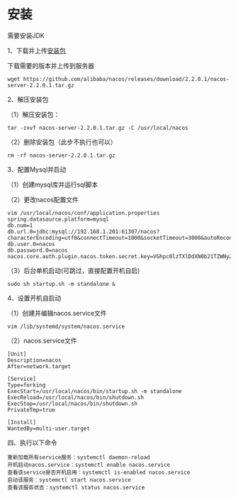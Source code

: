 # 安装
需要安装JDK

1、下载并上传[安装包](https://github.com/alibaba/nacos/releases)

下载需要的版本并上传到服务器
~~~
wget https://github.com/alibaba/nacos/releases/download/2.2.0.1/nacos-server-2.2.0.1.tar.gz
~~~

2、解压安装包

（1）解压安装包：
~~~
tar -zxvf nacos-server-2.2.0.1.tar.gz -C /usr/local/nacos
~~~

（2）删除安装包（此步不执行也可以）
~~~
rm -rf nacos-server-2.2.0.1.tar.gz
~~~

3、配置Mysql并启动

（1）创建mysql库并运行sql脚本

（2）更改nacos配置文件
~~~
vim /usr/local/nacos/conf/application.properties
spring.datasource.platform=mysql
db.num=1
db.url.0=jdbc:mysql://192.168.1.201:61307/nacos?characterEncoding=utf8&connectTimeout=1000&socketTimeout=3000&autoReconnect=true&useUnicode=true&useSSL=false&serverTimezone=UTC
db.user.0=nacos
db.password.0=nacos
nacos.core.auth.plugin.nacos.token.secret.key=VGhpc0lzTXlDdXN0b21TZWNyZXRLZXkwMTIzNDU2Nzg=
~~~
（3）后台单机启动(可跳过，直接配置开机自启)
~~~
sudo sh startup.sh -m standalone &
~~~

4、设置开机自启动

（1）创建并编辑nacos.service文件
~~~
vim /lib/systemd/system/nacos.service
~~~
（2）nacos.service文件
~~~
[Unit]
Description=nacos
After=network.target

[Service]
Type=forking
ExecStart=/usr/local/nacos/bin/startup.sh -m standalone
ExecReload=/usr/local/nacos/bin/shutdown.sh
ExecStop=/usr/local/nacos/bin/shutdown.sh
PrivateTmp=true

[Install]
WantedBy=multi-user.target
~~~
四、执行以下命令
~~~
重新加载所有service服务：systemctl daemon-reload
开机启动nacos.service：systemctl enable nacos.service
查看该service是否开机启用：systemctl is-enabled nacos.service
启动该服务：systemctl start nacos.service
查看该服务状态：systemctl status nacos.service

~~~
